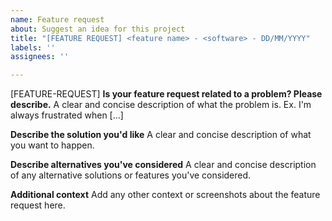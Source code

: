 ```yaml
---
name: Feature request
about: Suggest an idea for this project
title: "[FEATURE REQUEST] <feature name> - <software> - DD/MM/YYYY"
labels: ''
assignees: ''

---
```


[FEATURE-REQUEST]
**Is your feature request related to a problem? Please describe.**
A clear and concise description of what the problem is. Ex. I'm always frustrated when [...]

**Describe the solution you'd like**
A clear and concise description of what you want to happen.

**Describe alternatives you've considered**
A clear and concise description of any alternative solutions or features you've considered.

**Additional context**
Add any other context or screenshots about the feature request here.
